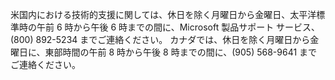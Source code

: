 米国内における技術的支援に関しては、休日を除く月曜日から金曜日、太平洋標準時の午前 6 時から午後 6 時までの間に、Microsoft 製品サポート サービス、(800) 892-5234 までご連絡ください。 カナダでは、休日を除く月曜日から金曜日に、東部時間の午前 8 時から午後 8 時までの間に、(905) 568-9641 までご連絡ください。